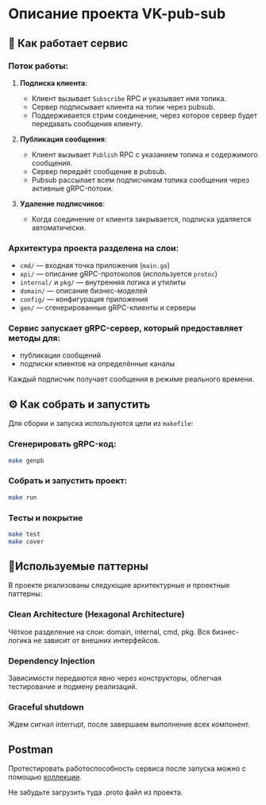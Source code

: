 # Описание проекта VK-pub-sub

## 📌 Как работает сервис

### Поток работы:

1. **Подписка клиента**:
    - Клиент вызывает `Subscribe` RPC и указывает имя топика.
    - Сервер подписывает клиента на топик через pubsub.
    - Поддерживается стрим соединение, через которое сервер будет передавать сообщения клиенту.

2. **Публикация сообщения**:
    - Клиент вызывает `Publish` RPC с указанием топика и содержимого сообщения.
    - Сервер передаёт сообщение в pubsub.
    - Pubsub рассылает всем подписчикам топика сообщения через активные gRPC-потоки.

3. **Удаление подписчиков**:
    - Когда соединение от клиента закрывается, подписка удаляется автоматически.

### Архитектура проекта разделена на слои:

- `cmd/` — входная точка приложения (`main.go`)
- `api/` — описание gRPC-протоколов (используется `protoc`)
- `internal/` и `pkg/` — внутренняя логика и утилиты
- `domain/` — описание бизнес-моделей
- `config/` — конфигурация приложения
- `gen/` — сгенерированные gRPC-клиенты и серверы

### Сервис запускает gRPC-сервер, который предоставляет методы для:
- публикации сообщений
- подписки клиентов на определённые каналы

Каждый подписчик получает сообщения в режиме реального времени.

## ⚙️ Как собрать и запустить

Для сборки и запуска используются цели из `makefile`:

### Сгенерировать gRPC-код:
```bash
make genpb
```

### Собрать и запустить проект:
```bash
make run
```

### Тесты и покрытие
```bash
make test
make cover
```

## 🧱Используемые паттерны
В проекте реализованы следующие архитектурные и проектные паттерны:

### Clean Architecture (Hexagonal Architecture)
Чёткое разделение на слои: domain, internal, cmd, pkg.
Вся бизнес-логика не зависит от внешних интерфейсов.

### Dependency Injection
Зависимости передаются явно через конструкторы, облегчая тестирование и подмену реализаций.

### Graceful shutdown
Ждем сигнал interrupt, после завершаем выполнение всех компонент.

## Postman
Протестировать работоспособность сервиса после запуска можно с помощью [коллекции](https://postman.co/workspace/my-dev~6751977a-4fbd-4370-8616-d3a794e268c8/collection/6814b4618c4b51f645c9ff20?action=share&creator=38531725).

Не забудьте загрузить туда .proto файл из проекта.
